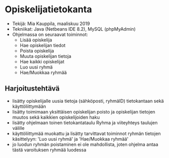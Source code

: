 # Opiskelijatietokanta 
- Tekijä: Mia Kauppila, maaliskuu 2019  
- Tekniikat: Java (Netbeans IDE 8.2), MySQL (phpMyAdmin)
- Ohjelmassa on seuraavat toiminnot:  
  - Lisää opiskelija
  - Hae opiskelijan tiedot
  - Poista opiskelija
  - Muuta opiskelijan tietoja
  - Hae kaikki opiskelijat
  - Luo uusi ryhmä
  - Hae/Muokkaa ryhmää

## Harjoitustehtävä  
- lisätty opiskelijalle uusia tietoja (sähköposti, ryhmäID) tietokantaan sekä käyttöliittymään
- lisätty toimimaan yksittäisen opiskelijan poisto ja opiskelijan tietojen muutos sekä kaikkien opiskelijoiden haku
- lisätty ohjelmaan toinen tietokantataulu Ryhma ja viiteyhteys taulujen välille
- käyttöliittymää muokattu ja lisätty tarvittavat toiminnot ryhmän tietojen käsittelyyn: 'Luo uusi ryhmä' ja 'Hae/Muokkaa ryhmää'
- jo luodun ryhmän poistaminen ei ole mahdollista, joten ohjelma antaa tästä varoituksen ryhmää luodessa 

